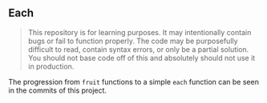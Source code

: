 ## Each

> This repository is for learning purposes. It may intentionally contain bugs or
fail to function properly. The code may be purposefully difficult to read,
contain syntax errors, or only be a partial solution. You should not base code
off of this and absolutely should not use it in production.

The progression from `fruit` functions to a simple `each` function can be seen
in the commits of this project.
